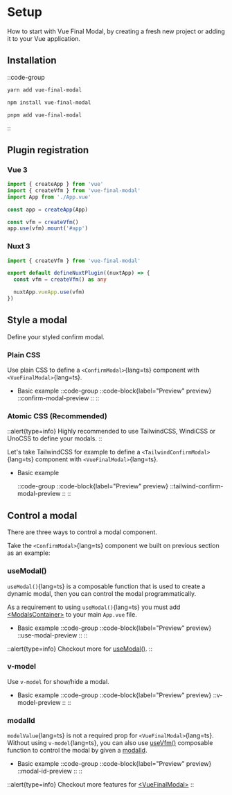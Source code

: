 # Setup

How to start with Vue Final Modal, by creating a fresh new project or adding it to your Vue application.

## Installation

::code-group
  ```bash [yarn]
  yarn add vue-final-modal
  ```
  ```bash [npm]
  npm install vue-final-modal
  ```
  ```bash [pnpm]
  pnpm add vue-final-modal
  ```
::

## Plugin registration

### Vue 3

```ts [main.ts]
import { createApp } from 'vue'
import { createVfm } from 'vue-final-modal'
import App from './App.vue'

const app = createApp(App)

const vfm = createVfm()
app.use(vfm).mount('#app')
```

### Nuxt 3

```ts [./plugins/vue-final-modal.ts]
import { createVfm } from 'vue-final-modal'

export default defineNuxtPlugin((nuxtApp) => {
  const vfm = createVfm() as any

  nuxtApp.vueApp.use(vfm)
})
```

## Style a modal

Define your styled confirm modal.

### Plain CSS

Use plain CSS to define a `<ConfirmModal>`{lang=ts} component with `<VueFinalModal>`{lang=ts}.

- Basic example
  ::code-group
    ::code-block{label="Preview" preview}
      ::confirm-modal-preview
    ::
  ::

### Atomic CSS (Recommended)

::alert{type=info}
Highly recommended to use TailwindCSS, WindiCSS or UnoCSS to define your modals.
::

Let's take TailwindCSS for example to define a `<TailwindConfirmModal>`{lang=ts} component with `<VueFinalModal>`{lang=ts}.

- Basic example

  ::code-group
    ::code-block{label="Preview" preview}
      ::tailwind-confirm-modal-preview
    ::
  ::

## Control a modal

There are three ways to control a modal component.

Take the `<ConfirmModal>`{lang=ts} component we built on previous section as an example:

### useModal()

`useModal()`{lang=ts} is a composable function that is used to create a dynamic modal, then you can control the modal programmatically.

As a requirement to using `useModal()`{lang=ts} you must add [\<ModalsContainer>](/api/components/modals-container) to your main `App.vue` file.

- Basic example
  ::code-group
    ::code-block{label="Preview" preview}
      ::use-modal-preview
    ::
  ::

::alert{type=info}
Checkout more for [useModal()](/api/composables/use-modal).
::

### v-model

Use `v-model` for show/hide a modal.

- Basic example
  ::code-group
    ::code-block{label="Preview" preview}
      ::v-model-preview
    ::
  ::

### modalId

`modelValue`{lang=ts} is not a required prop for `<VueFinalModal>`{lang=ts}. Without using `v-model`{lang=ts}, you can also use [useVfm()](/api/composables/use-vfm#usevfm) composable function to control the modal by given a [modalId](/api/components/vue-final-modal/#modalId).

- Basic example
  ::code-group
    ::code-block{label="Preview" preview}
      ::modal-id-preview
    ::
  ::

::alert{type=info}
Checkout more features for [\<VueFinalModal>](/api/components/vue-final-modal)
::
